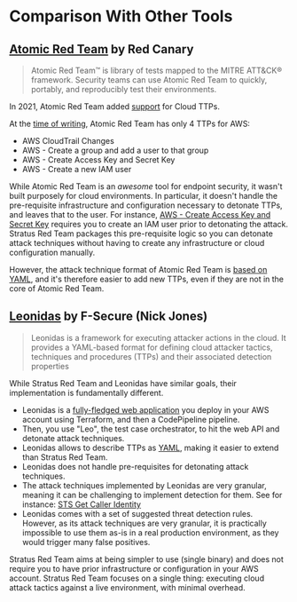 # Comparison With Other Tools

## [Atomic Red Team](https://github.com/redcanaryco/atomic-red-team) by Red Canary

> Atomic Red Team™ is library of tests mapped to the MITRE ATT&CK® framework. Security teams can use Atomic Red Team to quickly, portably, and reproducibly test their environments.

In 2021, Atomic Red Team added [support](https://redcanary.com/blog/art-cloud-containers/) for Cloud TTPs.

At the [time of writing](https://github.com/redcanaryco/atomic-red-team/blob/7576aff377781ba3546c0835e48bffc980b4cbc8/atomics/Indexes/Indexes-Markdown/index.md), Atomic Red Team has only 4 TTPs for AWS:

- AWS CloudTrail Changes
- AWS - Create a group and add a user to that group
- AWS - Create Access Key and Secret Key
- AWS - Create a new IAM user

While Atomic Red Team is an *awesome* tool for endpoint security, it wasn't built purposely for cloud environments.
In particular, it doesn't handle the pre-requisite infrastructure and configuration necessary to detonate TTPs, and leaves that to the user. 
For instance, [AWS - Create Access Key and Secret Key](https://github.com/redcanaryco/atomic-red-team/blob/7576aff377781ba3546c0835e48bffc980b4cbc8/atomics/T1098.001/T1098.001.md#atomic-test-3---aws---create-access-key-and-secret-key) requires you to create an IAM user prior to detonating the attack. Stratus Red Team packages this pre-requisite logic so you can detonate attack techniques without having to create any infrastructure or cloud configuration manually.

However, the attack technique format of Atomic Red Team is [based on YAML](https://github.com/redcanaryco/atomic-red-team/blob/7576aff377781ba3546c0835e48bffc980b4cbc8/atomics/T1098.001/T1098.001.yaml#L169-L196), and it's therefore easier to add new TTPs, even if they are not in the core of Atomic Red Team.

## [Leonidas](https://github.com/FSecureLABS/leonidas) by F-Secure (Nick Jones)

> Leonidas is a framework for executing attacker actions in the cloud. It provides a YAML-based format for defining cloud attacker tactics, techniques and procedures (TTPs) and their associated detection properties

While Stratus Red Team and Leonidas have similar goals, their implementation is fundamentally different.

- Leonidas is a [fully-fledged web application](https://github.com/FSecureLABS/leonidas/blob/master/docs/deploying-leonidas.md) you deploy in your AWS account using Terraform, and then a CodePipeline pipeline.
- Then, you use "Leo", the test case orchestrator, to hit the web API and detonate attack techniques. 
- Leonidas allows to describe TTPs as [YAML](https://github.com/FSecureLABS/leonidas/blob/master/definitions/execution/modify-lambda-function-code.yml), making it easier to extend than Stratus Red Team. 
- Leonidas does not handle pre-requisites for detonating attack techniques.
- The attack techniques implemented by Leonidas are very granular, meaning it can be challenging to implement detection for them. See for instance: [STS Get Caller Identity](http://detectioninthe.cloud/discovery/sts_get_caller_identity/)
- Leonidas comes with a set of suggested threat detection rules. However, as its attack techniques are very granular, it is practically impossible to use them as-is in a real production environment, as they would trigger many false positives.

Stratus Red Team aims at being simpler to use (single binary) and does not require you to have prior infrastructure or configuration in your AWS account. Stratus Red Team focuses on a single thing: executing cloud attack tactics against a live environment, with minimal overhead.